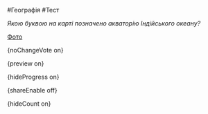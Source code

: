 #Географія #Тест

*Якою буквою на карті позначено акваторію Індійського океану?*

[Фото](https://zno.osvita.ua//doc/images/znotest/25/2506/6_5.jpg)

{noChangeVote on}

{preview on}

{hideProgress on}

{shareEnable off}

{hideCount on}

